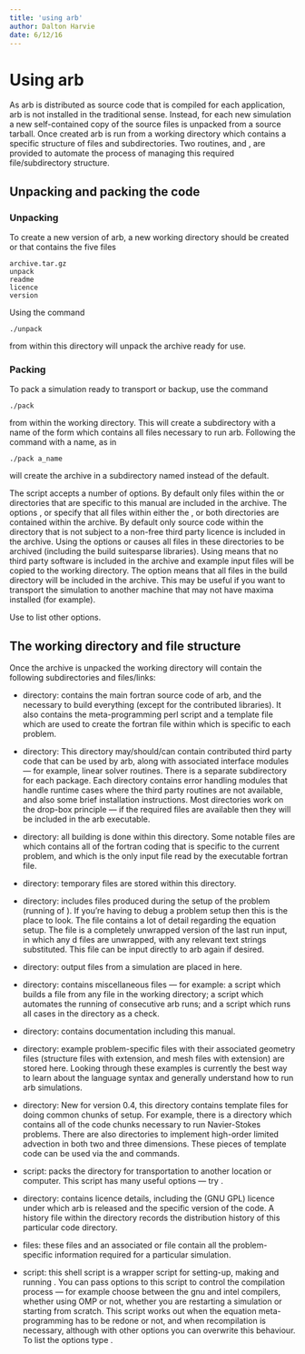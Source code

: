 ```yaml
---
title: 'using arb'
author: Dalton Harvie
date: 6/12/16
---
```


Using arb
=========

As arb is distributed as source code that is compiled for each
application, arb is not installed in the traditional sense. Instead, for
each new simulation a new self-contained copy of the source files is
unpacked from a source tarball. Once created arb is run from a working
directory which contains a specific structure of files and
subdirectories. Two routines, and , are provided to automate the process
of managing this required file/subdirectory structure.

## Unpacking and packing the code

### Unpacking

To create a new version of arb, a new working directory should be
created or that contains the five files

    archive.tar.gz
    unpack
    readme
    licence
    version

Using the command

    ./unpack

from within this directory will unpack the archive ready for use.

### Packing

To pack a simulation ready to transport or backup, use the command

    ./pack

from within the working directory. This will create a subdirectory with
a name of the form which contains all files necessary to run arb.
Following the command with a name, as in

    ./pack a_name

will create the archive in a subdirectory named instead of the default.

The script accepts a number of options. By default only files within the
or directories that are specific to this manual are included in the
archive. The options , or specify that all files within either the , or
both directories are contained within the archive. By default only
source code within the directory that is not subject to a non-free third
party licence is included in the archive. Using the options or causes
all files in these directories to be archived (including the build
suitesparse libraries). Using means that no third party software is
included in the archive and example input files will be copied to the
working directory. The option means that all files in the build
directory will be included in the archive. This may be useful if you
want to transport the simulation to another machine that may not have
maxima installed (for example).

Use to list other options.

## The working directory and file structure

Once the archive is unpacked the working directory will contain the
following subdirectories and files/links:

-   directory: contains the main fortran source code of arb, and the
    necessary to build everything (except for the
    contributed libraries). It also contains the meta-programming perl
    script and a template file which are used to create the fortran file
    within which is specific to each problem.

-   directory: This directory may/should/can contain contributed third
    party code that can be used by arb, along with associated interface
    modules — for example, linear solver routines. There is a separate
    subdirectory for each package. Each directory contains error
    handling modules that handle runtime cases where the third party
    routines are not available, and also some brief
    installation instructions. Most directories work on the drop-box
    principle — if the required files are available then they will be
    included in the arb executable.

-   directory: all building is done within this directory. Some notable
    files are which contains all of the fortran coding that is specific
    to the current problem, and which is the only input file read by the
    executable fortran file.

-   directory: temporary files are stored within this directory.

-   directory: includes files produced during the setup of the problem
    (running of ). If you’re having to debug a problem setup then this
    is the place to look. The file contains a lot of detail regarding
    the equation setup. The file is a completely unwrapped version of
    the last run input, in which any d files are unwrapped, with any
    relevant text strings substituted. This file can be input directly
    to arb again if desired.

-   directory: output files from a simulation are placed in here.

-   directory: contains miscellaneous files — for example: a script
    which builds a file from any file in the working directory; a script
    which automates the running of consecutive arb runs; and a script
    which runs all cases in the directory as a check.

-   directory: contains documentation including this manual.

-   directory: example problem-specific files with their associated
    geometry files (structure files with extension, and mesh files
    with extension) are stored here. Looking through these examples is
    currently the best way to learn about the language syntax and
    generally understand how to run arb simulations.

-   directory: New for version 0.4, this directory contains template
    files for doing common chunks of setup. For example, there is a
    directory which contains all of the code chunks necessary to run
    Navier-Stokes problems. There are also directories to implement
    high-order limited advection in both two and three dimensions. These
    pieces of template code can be used via the and commands.

-   script: packs the directory for transportation to another location
    or computer. This script has many useful options — try .

-   directory: contains licence details, including the (GNU GPL) licence
    under which arb is released and the specific version of the code. A
    history file within the directory records the distribution history
    of this particular code directory.

-   files: these files and an associated or file contain all the
    problem-specific information required for a particular simulation.

-   script: this shell script is a wrapper script for setting-up, making
    and running . You can pass options to this script to control the
    compilation process — for example choose between the gnu and intel
    compilers, whether using OMP or not, whether you are restarting a
    simulation or starting from scratch. This script works out when the
    equation meta-programming has to be redone or not, and when
    recompilation is necessary, although with other options you can
    overwrite this behaviour. To list the options type .

